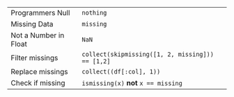 |                       |                                                  |
| --------------------- | ------------------------------------------------ |
| Programmers Null      | `nothing`                                        |
| Missing Data          | `missing`                                        |
| Not a Number in Float | `NaN`                                            |
| Filter missings       | `collect(skipmissing([1, 2, missing])) == [1,2]` |
| Replace missings      | `collect((df[:col], 1))`                         |
| Check if missing      | `ismissing(x)` **not** `x == missing`            |
